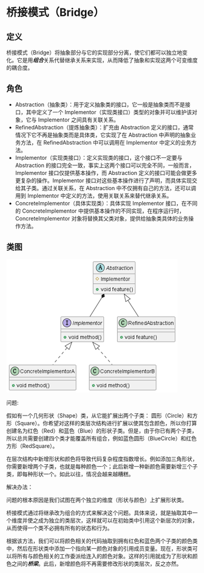 # 桥接模式（Bridge）

## 定义

桥接模式（Bridge）将抽象部分与它的实现部分分离，使它们都可以独立地变化。它是用***组合***关系代替继承关系来实现，从而降低了抽象和实现这两个可变维度的耦合度。

## 角色

- Abstraction（抽象类）：用于定义抽象类的接口，它一般是抽象类而不是接口，其中定义了一个 Implementor（实现类接口）类型的对象并可以维护该对象，它与 Implementor 之间具有关联关系。
- RefinedAbstraction（提炼抽象类）：扩充由 Abstraction 定义的接口，通常情况下它不再是抽象类而是具体类，它实现了在 Abstraction 中声明的抽象业务方法，在 RefinedAbstraction 中可以调用在 Implementor 中定义的业务方法。
- Implementor（实现类接口）：定义实现类的接口，这个接口不一定要与 Abstraction 的接口完全一致，事实上这两个接口可以完全不同，一般而言，Implementor 接口仅提供基本操作，而 Abstraction 定义的接口可能会做更多更复杂的操作。Implementor 接口对这些基本操作进行了声明，而具体实现交给其子类。通过关联关系，在 Abstraction 中不仅拥有自己的方法，还可以调用到 Implementor 中定义的方法，使用关联关系来替代继承关系。
- ConcreteImplementor（具体实现类）：具体实现 Implementor 接口，在不同的 ConcreteImplementor 中提供基本操作的不同实现，在程序运行时，ConcreteImplementor 对象将替换其父类对象，提供给抽象类具体的业务操作方法。

## 类图

![桥接模式（Bridge）](src/main/resources/static/diagram.png '桥接模式（Bridge）')

问题:

假如有一个几何形状（Shape）类，从它能扩展出两个子类： 圆形（Circle）和方形（Square）。你希望对这样的类层次结构进行扩展以使其包含颜色，所以你打算创建名为红色（Red）和蓝色（Blue）的形状子类。但是，由于你已有两个子类，所以总共需要创建四个类才能覆盖所有组合，例如蓝色圆形（BlueCircle）和红色方形（RedSquare）。

在层次结构中新增形状和颜色将导致代码复杂程度指数增长。例如添加三角形状，你需要新增两个子类，也就是每种颜色一个；此后新增一种新颜色需要新增三个子类，即每种形状一个。如此以往，情况会越来越糟糕。

解决办法：

问题的根本原因是我们试图在两个独立的维度（形状与颜色）上扩展形状类。

桥接模式通过将继承改为组合的方式来解决这个问题。具体来说，就是抽取其中一个维度并使之成为独立的类层次，这样就可以在初始类中引用这个新层次的对象，从而使得一个类不必拥有所有的状态和行为。

根据该方法，我们可以将颜色相关的代码抽取到拥有红色和蓝色两个子类的颜色类中，然后在形状类中添加一个指向某一颜色对象的引用成员变量。现在，形状类可以将所有与颜色相关的工作委派给连入的颜色对象。这样的引用就成为了形状和颜色之间的***桥梁***。此后，新增颜色将不再需要修改形状的类层次，反之亦然。
